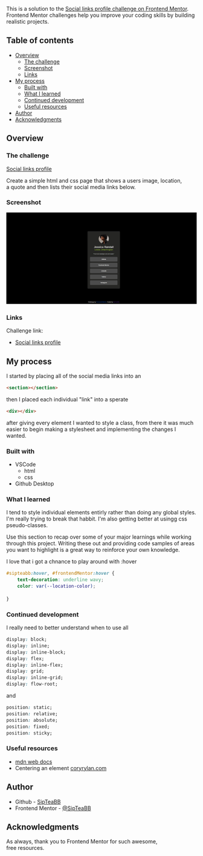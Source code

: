 This is a solution to the [Social links profile challenge on Frontend Mentor](https://www.frontendmentor.io/challenges/social-links-profile-UG32l9m6dQ). Frontend Mentor challenges help you improve your coding skills by building realistic projects. 

## Table of contents

- [Overview](#overview)
  - [The challenge](#the-challenge)
  - [Screenshot](#screenshot)
  - [Links](#links)
- [My process](#my-process)
  - [Built with](#built-with)
  - [What I learned](#what-i-learned)
  - [Continued development](#continued-development)
  - [Useful resources](#useful-resources)
- [Author](#author)
- [Acknowledgments](#acknowledgments)



## Overview

### The challenge

[Social links profile](https://www.frontendmentor.io/challenges/social-links-profile-UG32l9m6dQ/hub)

Create a simple html and css page that shows a users image, location,<br>
a quote and then lists their social media links below.

### Screenshot

![Preview of my project](/my_preview.jpg)


### Links

Challenge link:
- [Social links profile](https://www.frontendmentor.io/challenges/social-links-profile-UG32l9m6dQ/hub)<br>

## My process

I started by placing all of the social media links into 
an
 ```html
<section></section>
```
then I placed each individual "link" into a sperate 
```html
<div></div>
```
after giving every element I wanted to style a class, from there it was much easier to begin making a stylesheet and implementing the 
changes I wanted.

### Built with

- VSCode<br>
  - html<br>
  - css<br>
- Github Desktop<br>


### What I learned

I tend to style individual elements entirly rather than doing any global styles. I'm really trying to break that habbit.
I'm also getting better at usingg css pseudo-classes. 

Use this section to recap over some of your major learnings while working through this project. Writing these out and providing code samples of areas you want to highlight is a great way to reinforce your own knowledge.


I love that i got a chnance to play around with :hover
``` css
#sipteabb:hover, #frontendMentor:hover {
    text-decoration: underline wavy;
    color: var(--location-color);
    
}
```

### Continued development

I really need to better understand when to use all
```css
display: block;
display: inline;
display: inline-block;
display: flex;
display: inline-flex;
display: grid;
display: inline-grid;
display: flow-root;
```

and 

```css
position: static;
position: relative;
position: absolute;
position: fixed;
position: sticky;
```


### Useful resources

- [mdn web docs](https://developer.mozilla.org/en-US)
- Centering an element [coryrylan.com](https://coryrylan.com/blog/how-to-center-in-css-with-css-grid)


## Author

- Github - [SipTeaBB](https://github.com/SipTeaBB)
- Frontend Mentor - [@SipTeaBB](https://www.frontendmentor.io/profile/SipTeaBB)


## Acknowledgments

As always, thank you to Frontend Mentor for such awesome,<br>
free resources.




